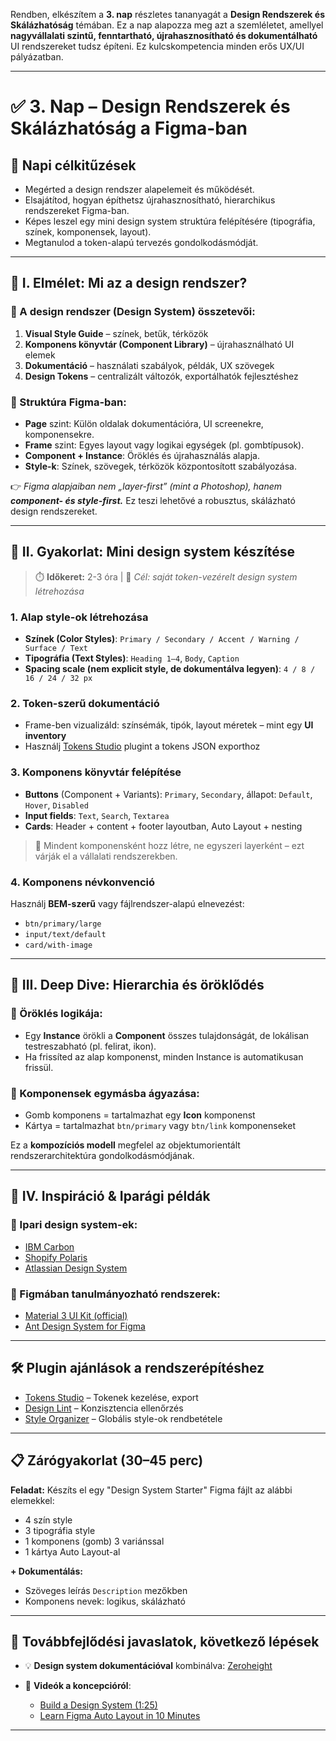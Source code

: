 Rendben, elkészítem a **3. nap** részletes tananyagát a **Design Rendszerek és Skálázhatóság** témában. Ez a nap alapozza meg azt a szemléletet, amellyel **nagyvállalati szintű, fenntartható, újrahasznosítható és dokumentálható** UI rendszereket tudsz építeni. Ez kulcskompetencia minden erős UX/UI pályázatban.

---

# ✅ **3. Nap – Design Rendszerek és Skálázhatóság a Figma-ban**

## 🎯 **Napi célkitűzések**

* Megérted a design rendszer alapelemeit és működését.
* Elsajátítod, hogyan építhetsz újrahasznosítható, hierarchikus rendszereket Figma-ban.
* Képes leszel egy mini design system struktúra felépítésére (tipográfia, színek, komponensek, layout).
* Megtanulod a token-alapú tervezés gondolkodásmódját.

---

## 🧠 **I. Elmélet: Mi az a design rendszer?**

### 🔹 A design rendszer (Design System) összetevői:

1. **Visual Style Guide** – színek, betűk, térközök
2. **Komponens könyvtár (Component Library)** – újrahasználható UI elemek
3. **Dokumentáció** – használati szabályok, példák, UX szövegek
4. **Design Tokens** – centralizált változók, exportálhatók fejlesztéshez

### 🔹 Struktúra Figma-ban:

* **Page** szint: Külön oldalak dokumentációra, UI screenekre, komponensekre.
* **Frame** szint: Egyes layout vagy logikai egységek (pl. gombtípusok).
* **Component + Instance**: Öröklés és újrahasználás alapja.
* **Style-k**: Színek, szövegek, térközök központosított szabályozása.

👉 *Figma alapjaiban nem „layer-first” (mint a Photoshop), hanem **component- és style-first.*** Ez teszi lehetővé a robusztus, skálázható design rendszereket.

---

## 🧪 **II. Gyakorlat: Mini design system készítése**

> ⏱️ **Időkeret:** 2-3 óra | 🎯 *Cél: saját token-vezérelt design system létrehozása*

### 1. **Alap style-ok létrehozása**

* **Színek (Color Styles)**: `Primary / Secondary / Accent / Warning / Surface / Text`
* **Tipográfia (Text Styles)**: `Heading 1–4`, `Body`, `Caption`
* **Spacing scale (nem explicit style, de dokumentálva legyen)**: `4 / 8 / 16 / 24 / 32 px`

### 2. **Token-szerű dokumentáció**

* Frame-ben vizualizáld: színsémák, tipók, layout méretek – mint egy **UI inventory**
* Használj [Tokens Studio](https://tokens.studio/plugin) plugint a tokens JSON exporthoz

### 3. **Komponens könyvtár felépítése**

* **Buttons** (Component + Variants): `Primary`, `Secondary`, állapot: `Default`, `Hover`, `Disabled`
* **Input fields**: `Text`, `Search`, `Textarea`
* **Cards**: Header + content + footer layoutban, Auto Layout + nesting

> 🔄 Mindent komponensként hozz létre, ne egyszeri layerként – ezt várják el a vállalati rendszerekben.

### 4. **Komponens névkonvenció**

Használj **BEM-szerű** vagy fájlrendszer-alapú elnevezést:

* `btn/primary/large`
* `input/text/default`
* `card/with-image`

---

## 🧭 **III. Deep Dive: Hierarchia és öröklődés**

### 🔹 Öröklés logikája:

* Egy **Instance** örökli a **Component** összes tulajdonságát, de lokálisan testreszabható (pl. felirat, ikon).
* Ha frissíted az alap komponenst, minden Instance is automatikusan frissül.

### 🔹 Komponensek egymásba ágyazása:

* Gomb komponens = tartalmazhat egy **Icon** komponenst
* Kártya = tartalmazhat `btn/primary` vagy `btn/link` komponenseket

Ez a **kompozíciós modell** megfelel az objektumorientált rendszerarchitektúra gondolkodásmódjának.

---

## 🔎 **IV. Inspiráció & Iparági példák**

### 🔗 Ipari design system-ek:

* [IBM Carbon](https://carbondesignsystem.com/)
* [Shopify Polaris](https://polaris.shopify.com/)
* [Atlassian Design System](https://atlassian.design/)

### 🎨 Figmában tanulmányozható rendszerek:

* [Material 3 UI Kit (official)](https://www.figma.com/community/file/1035203688168086460/)
* [Ant Design System for Figma](https://www.figma.com/design/dpZfImYKfEEBd42o8nfO4h/Preview---Ant-Design-System-for-Figma-5.24?t=cJHK0Tb3NduEsWjh-0)

---

## 🛠️ **Plugin ajánlások a rendszerépítéshez**

* [Tokens Studio](https://www.figma.com/community/plugin/843461159747178978) – Tokenek kezelése, export
* [Design Lint](https://www.figma.com/community/plugin/801195587640428208/design-lint) – Konzisztencia ellenőrzés
* [Style Organizer](https://www.figma.com/community/plugin/816627069580757929/styles-variables-organizer) – Globális style-ok rendbetétele

---

## 📋 **Zárógyakorlat (30–45 perc)**

**Feladat:** Készíts el egy "Design System Starter" Figma fájlt az alábbi elemekkel:

* 4 szín style
* 3 tipográfia style
* 1 komponens (gomb) 3 variánssal
* 1 kártya Auto Layout-al

**+ Dokumentálás:**

* Szöveges leírás `Description` mezőkben
* Komponens nevek: logikus, skálázható

---

## 🔮 **Továbbfejlődési javaslatok, következő lépések**

* 💡 **Design system dokumentációval** kombinálva: [Zeroheight](https://zeroheight.com/)
* 🎥 **Videók a koncepcióról**:

  * [Build a Design System (1:25)](https://www.youtube.com/watch?v=HNJmWKndUA4)
  * [Learn Figma Auto Layout in 10 Minutes ](https://www.youtube.com/watch?v=To_ADCVSg5g)

---

